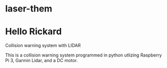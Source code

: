# laser-them

# Hello Rickard

Collision warning system with LIDAR

This is a collision warning system programmed in python utlizing Raspberry Pi 3, Garmin Lidar, and a DC motor.
